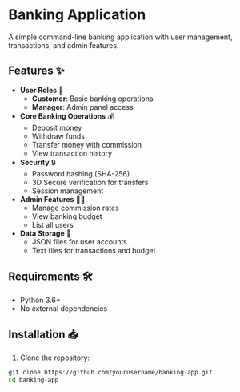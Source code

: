 # Banking Application

A simple command-line banking application with user management, transactions, and admin features.

## Features ✨

- **User Roles** 👥
  - **Customer**: Basic banking operations
  - **Manager**: Admin panel access
- **Core Banking Operations** 💰
  - Deposit money
  - Withdraw funds
  - Transfer money with commission
  - View transaction history
- **Security** 🔒
  - Password hashing (SHA-256)
  - 3D Secure verification for transfers
  - Session management
- **Admin Features** 👨💼
  - Manage commission rates
  - View banking budget
  - List all users
- **Data Storage** 💾
  - JSON files for user accounts
  - Text files for transactions and budget

## Requirements 🛠️
- Python 3.6+
- No external dependencies

## Installation 📥
1. Clone the repository:
```bash
git clone https://github.com/yourusername/banking-app.git
cd banking-app